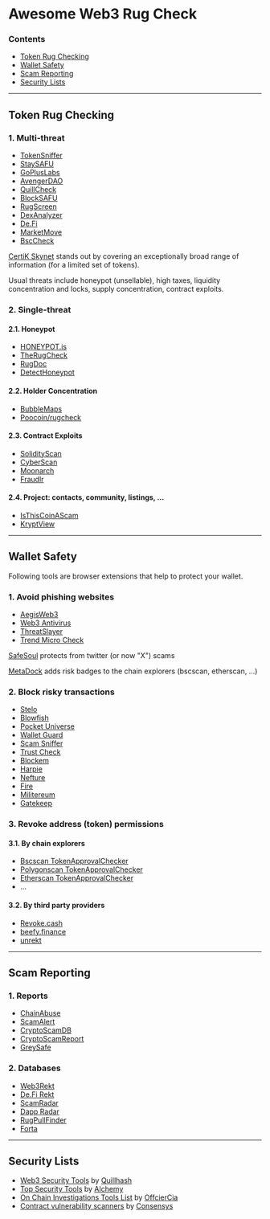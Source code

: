 # Awesome Web3 Rug Check

### Contents
- [Token Rug Checking](#token-anti-rug)
- [Wallet Safety](#wallet-safety)
- [Scam Reporting](#scam-reporting)
- [Security Lists](#security-lists)


---
## Token Rug Checking
### 1. Multi-threat
- [TokenSniffer](https://tokensniffer.com/)
- [StaySAFU](https://app.staysafu.org/scanner)
- [GoPlusLabs](https://gopluslabs.io/token-security/)
- [AvengerDAO](https://www.avengerdao.org/riskScanner)
- [QuillCheck](https://quillcheck.quillaudits.com/)
- [BlockSAFU](https://blocksafu.com/token-scanner)
- [RugScreen](https://rugscreen.com/Main/Index)
- [DexAnalyzer](https://www.dexanalyzer.io/analyzer)
- [De.Fi](https://de.fi/scanner)
- [MarketMove](https://app.marketmove.ai/)
- [BscCheck](https://www.bscheck.eu)

[CertiK Skynet](https://skynet.certik.com/) stands out by covering an exceptionally broad range of information (for a limited set of tokens).

Usual threats include honeypot (unsellable), high taxes, liquidity concentration and locks, supply concentration, contract exploits.


### 2. Single-threat
#### 2.1. Honeypot
- [HONEYPOT.is](https://honeypot.is/)
- [TheRugCheck](https://therugcheck.com/bsc/)
- [RugDoc](https://rugdoc.io/honeypot/)
- [DetectHoneypot](https://detecthoneypot.com/)

#### 2.2. Holder Concentration
- [BubbleMaps](https://app.bubblemaps.io/eth/)
- [Poocoin/rugcheck](https://poocoin.app/rugcheck)

#### 2.3. Contract Exploits
- [SolidityScan](https://solidityscan.com/)
- [CyberScan](https://www.cyberscope.io/cyberscan)
- [Moonarch](https://moonarch.app)
- [Fraudlr](https://fraudl.com/)

#### 2.4. Project: contacts, community, listings, ...
- [IsThisCoinAScam](https://isthiscoinascam.com/)
- [KryptView](https://kryptview.com/)


---
## Wallet Safety
Following tools are browser extensions that help to protect your wallet.

### 1. Avoid phishing websites
- [AegisWeb3](https://www.aegisweb3.com/)
- [Web3 Antivirus](https://web3antivirus.io/)
- [ThreatSlayer](https://www.interlock.network/post/web-3-meet-threatslayer)
- [Trend Micro Check](https://www.trendmicro.com/en_us/forHome/products/trend-micro-check.html)

[SafeSoul](https://safesoul.club/) protects from twitter (or now "X") scams

[MetaDock](https://blocksec.com/metadock) adds risk badges to the chain explorers (bscscan, etherscan, ...)

### 2. Block risky transactions
- [Stelo](https://www.stelolabs.com/)
- [Blowfish](https://extension.blowfish.xyz/)
- [Pocket Universe](https://www.pocketuniverse.app/)
- [Wallet Guard](https://www.walletguard.app/)
- [Scam Sniffer](https://www.scamsniffer.io/extension/)
- [Trust Check](https://trustcheck.xyz/)
- [Blockem](https://www.blockem.io/)
- [Harpie](https://harpie.io/)
- [Nefture](https://www.nefture.com/)
- [Fire](https://www.joinfire.xyz/)
- [Militereum](https://militereum.com/)
- [Gatekeep](https://gatekeep.xyz/)


### 3. Revoke address (token) permissions
#### 3.1. By chain explorers
- [Bscscan TokenApprovalChecker](https://www.bscscan.com/tokenapprovalchecker)
- [Polygonscan TokenApprovalChecker](https://polygonscan.com/tokenapprovalchecker)
- [Etherscan TokenApprovalChecker](https://etherscan.io/tokenapprovalchecker)
- ...

#### 3.2. By third party providers
- [Revoke.cash](https://revoke.cash/)
- [beefy.finance](https://allowance.beefy.finance/)
- [unrekt](https://app.unrekt.net/)


---
## Scam Reporting
### 1. Reports
- [ChainAbuse](https://www.chainabuse.com/)
- [ScamAlert](https://scam-alert.io)
- [CryptoScamDB](https://cryptoscamdb.org/)
- [CryptoScamReport](https://www.reddit.com/r/CryptoScamReport/)
- [GreySafe](https://greysafe.com/)

### 2. Databases
- [Web3Rekt](https://www.web3rekt.com/intro-new-users/)
- [De.Fi Rekt](https://de.fi/rekt-database)
- [ScamRadar](https://www.reddit.com/r/scam_radar/)
- [Dapp Radar](https://github.com/dappradar/tokens-blacklist)
- [RugPullFinder](https://www.rugpullfinder.io/)
- [Forta](https://docs.forta.network/en/latest/scam-detector-bot/)


---
## Security Lists
- [Web3 Security Tools](https://github.com/Quillhash/Web3-Security-Tools) by [Quillhash](https://www.quillaudits.com/smart-contract-audit)
- [Top Security Tools](https://www.alchemy.com/top/security-tools) by [Alchemy](https://www.alchemy.com/)
- [On Chain Investigations Tools List](https://github.com/OffcierCia/On-Chain-Investigations-Tools-List) by [OffcierCia](https://officercia.mirror.xyz/)
- [Contract vulnerability scanners](https://github.com/Consensys/smart-contract-best-practices/blob/master/docs/security-tools/static-and-dynamic-analysis.md) by [Consensys](https://github.com/Consensys)
